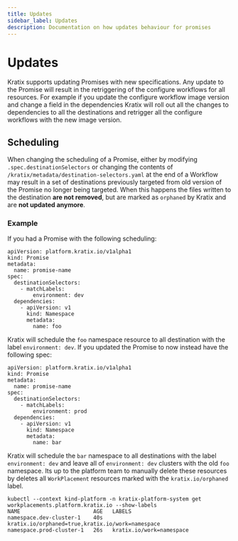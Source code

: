 ```yaml
---
title: Updates
sidebar_label: Updates
description: Documentation on how updates behaviour for promises
---
```


# Updates

Kratix supports updating Promises with new specifications. Any update to the
Promise will result in the retriggering of the configure workflows for all
resources. For example if you update the configure workflow image version and
change a field in the dependencies Kratix will roll out all the changes to
dependencies to all the destinations and retrigger all the configure workflows
with the new image version.


## Scheduling
When changing the scheduling of a Promise, either by modifying `.spec.destinationSelectors` or
changing the contents of `/kratix/metadata/destination-selectors.yaml` at the end of a Workflow may result
in a set of destinations previously targeted from old version of the Promise no longer
being targeted. When this happens the files written to the destination **are not removed**, but are
marked as `orphaned` by Kratix and are **not updated anymore**.

### Example
If you had a Promise with the following scheduling:
```
apiVersion: platform.kratix.io/v1alpha1
kind: Promise
metadata:
  name: promise-name
spec:
  destinationSelectors:
    - matchLabels:
        environment: dev
  dependencies:
    - apiVersion: v1
      kind: Namespace
      metadata:
        name: foo
```

Kratix will schedule the `foo` namespace resource to all destination with the label
`environment: dev`. If you updated the Promise to now instead have the following spec:

```
apiVersion: platform.kratix.io/v1alpha1
kind: Promise
metadata:
  name: promise-name
spec:
  destinationSelectors:
    - matchLabels:
        environment: prod
  dependencies:
    - apiVersion: v1
      kind: Namespace
      metadata:
        name: bar
```

Kratix will schedule the `bar` namespace to all destinations with the label
`environment: dev` and leave all of `environment: dev` clusters with the old
`foo` namespace. Its up to the platform team to manually delete these resources
by deletes all `WorkPlacement` resources marked with the `kratix.io/orphaned`
label.
```
kubectl --context kind-platform -n kratix-platform-system get workplacements.platform.kratix.io --show-labels
NAME                       AGE   LABELS
namespace.dev-cluster-1    40s   kratix.io/orphaned=true,kratix.io/work=namespace
namespace.prod-cluster-1   26s   kratix.io/work=namespace
```
